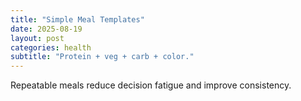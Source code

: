 ```yaml
---
title: "Simple Meal Templates"
date: 2025-08-19
layout: post
categories: health
subtitle: "Protein + veg + carb + color."
---
```


Repeatable meals reduce decision fatigue and improve consistency.